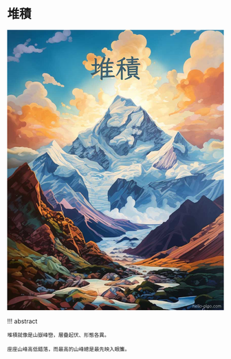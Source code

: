 # 堆積

![堆積](../assets/covers/chapter_heap.jpg)

!!! abstract

    堆積就像是山嶽峰巒，層疊起伏、形態各異。
    
    座座山峰高低錯落，而最高的山峰總是最先映入眼簾。

